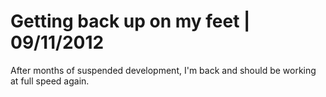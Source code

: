 

# Getting back up on my feet | 09/11/2012 #
After months of suspended development, I'm back and should be working at full speed again.